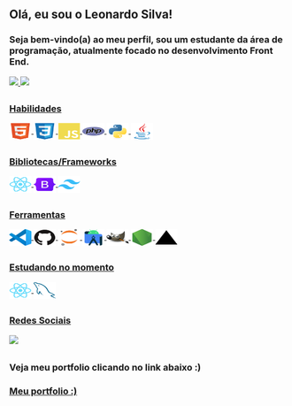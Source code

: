 ## Olá, eu sou o Leonardo Silva!
### Seja bem-vindo(a) ao meu perfil, sou um estudante da área de programação, atualmente focado no desenvolvimento Front End.

<div>
   <a href="https://github.com/leonardos1lva">
   <img height="180em" src="https://github-readme-stats.vercel.app/api?username=leonardos1lva&show_icons=true&theme=tokyonight&count_private=true"/>
   <img height="180em" src="https://github-readme-stats.vercel.app/api/top-langs/?username=leonardos1lva&layout=compact&langs_count=6&theme=tokyonight"/>
</div>
      
  ##

### Habilidades

<div style="display: inline_block">
  <img align="center" alt="HTML" height="30" width="40" src="https://raw.githubusercontent.com/devicons/devicon/master/icons/html5/html5-original.svg">
  <img align="center" alt="CSS" height="30" width="40" src="https://raw.githubusercontent.com/devicons/devicon/master/icons/css3/css3-original.svg">
  <img align="center" alt="Js" height="30" width="40" src="https://raw.githubusercontent.com/devicons/devicon/master/icons/javascript/javascript-plain.svg">
  <img align="center" alt="Php" height="30" width="40" src="https://raw.githubusercontent.com/devicons/devicon/master/icons/php/php-original.svg">
  <img align="center" alt="Python" height="30" width="40" src="https://raw.githubusercontent.com/devicons/devicon/master/icons/python/python-original.svg">
  <img align="center" alt="Java" height="30" width="40" src="https://raw.githubusercontent.com/devicons/devicon/master/icons/java/java-original.svg">
</div>

   ##
   
### Bibliotecas/Frameworks

<div style="display: inline_block">
  <img align="center" alt="HTML" height="30" width="40" src="https://raw.githubusercontent.com/devicons/devicon/master/icons/react/react-original.svg">
  <img align="center" alt="HTML" height="30" width="40" src="https://raw.githubusercontent.com/devicons/devicon/master/icons/bootstrap/bootstrap-original.svg">
  <img align="center" alt="HTML" height="30" width="40" src="https://raw.githubusercontent.com/devicons/devicon/master/icons/tailwindcss/tailwindcss-original.svg">
</div>

   ##

### Ferramentas

<div>
   <img align="center" alt="VsCode" height="30" width="40" src="https://raw.githubusercontent.com/devicons/devicon/master/icons/vscode/vscode-original.svg">
  <img align="center" alt="Github" height="30" width="40" src="https://raw.githubusercontent.com/devicons/devicon/master/icons/github/github-original.svg">  
  <img align="center" alt="Jupyter" height="30" width="40" src="https://raw.githubusercontent.com/devicons/devicon/master/icons/jupyter/jupyter-original.svg">
   <img align="center" alt="AndroidStudio" height="30" width="40" src="https://raw.githubusercontent.com/devicons/devicon/master/icons/androidstudio/androidstudio-original.svg">
   <img align="center" alt="Gimp" height="30" width="40" src="https://raw.githubusercontent.com/devicons/devicon/master/icons/gimp/gimp-original.svg">
   <img align="center" alt="Gimp" height="30" width="40" src="https://raw.githubusercontent.com/devicons/devicon/master/icons/nodejs/nodejs-original.svg">
   <img align="center" alt="Gimp" height="30" width="40" src="https://raw.githubusercontent.com/devicons/devicon/master/icons/vercel/vercel-original.svg">
</div>

   ##

### Estudando no momento

<div>
  <img align="center" alt="React" height="30" width="40" src="https://raw.githubusercontent.com/devicons/devicon/master/icons/react/react-original.svg">
   <img align="center" alt="React" height="30" width="40" src="https://raw.githubusercontent.com/devicons/devicon/master/icons/mysql/mysql-original.svg">
</div>
  
  ##

### Redes Sociais

<div>
  <a href="https://www.linkedin.com/in/leonardos1lva/" target="_blank">
     <img src="https://img.shields.io/badge/-LinkedIn-%230077B5?style=for-the-badge&logo=linkedin&logoColor=white" target="_blank">
  </a>
</div>

   ##

### Veja meu portfolio clicando no link abaixo :)

###   <a href="https://leonardos1lva.github.io/portfolio/" target="_blank">Meu portfolio :)</a>
